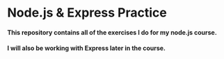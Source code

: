 # Node.js & Express Practice
<h4>This repository contains all of the exercises I do for my node.js course.</h4>
<h4>I will also be working with Express later in the course.</h4>
